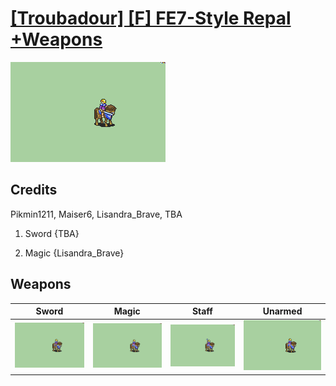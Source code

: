 # [\[Troubadour\] \[F\] FE7-Style Repal +Weapons](./)

<img src="./1.%20Sword/Sword_000.png" alt="[Troubadour] [F] FE7-Style Repal +Weapons standing" />

## Credits

Pikmin1211, Maiser6, Lisandra_Brave, TBA

1. Sword {TBA}

6. Magic {Lisandra_Brave}

## Weapons


|Sword |Magic |Staff |Unarmed |
|  :---: | :---: | :---: | :---: |
| <img alt="Sword animation" src="./1.%20Sword/Sword.gif" /> | <img alt="Magic animation" src="./6.%20Magic/Magic.gif" /> | <img alt="Staff animation" src="./7.%20Staff/Staff.gif" /> | <img alt="Unarmed animation" src="./8.%20Unarmed/Unarmed.gif" /> |
